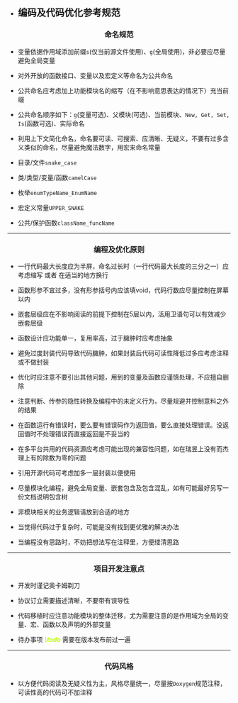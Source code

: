 
* ## 编码及代码优化参考规范

### <center>命名规范</center>

* 变量依据作用域添加前缀`s`(仅当前源文件使用)、`g`(全局使用)，非必要应尽量避免全局变量

* 对外开放的函数接口、变量以及宏定义等命名为公共命名

* 公共命名应考虑加上功能模块名的缩写（在不影响意思表达的情况下）充当前缀

* 公共命名顺序如下：`g`(变量可选)、父模块(可选)、当前模块、`New, Get, Set, Is`(函数可选)、实际命名

* 利用上下文简化命名，命名要可读、可搜索、应清晰、无疑义，不要有过多含义类似的命名，尽量避免魔法数字，用宏来命名常量

* 目录/文件`snake_case`

* 类/类型/变量/函数`camelCase`

* 枚举`enumTypeName_EnumName`

* 宏定义常量`UPPER_SNAKE`

* 公共/保护函数`className_funcName`

***

### <center>编程及优化原则</center>

* 一行代码最大长度应为半屏，命名过长时（一行代码最大长度的三分之一）应考虑缩写 或者 在适当的地方换行

* 函数形参不宜过多，没有形参括号内应该填void，代码行数应尽量控制在屏幕以内

* 嵌套层级应在不影响阅读的前提下控制在5层以内，活用卫语句可以有效减少嵌套层级

* 函数设计应功能单一，复用率高，过于臃肿时应考虑抽象

* 避免过度封装代码导致代码臃肿，如果封装后代码可读性降低过多应考虑注释或不做封装

* 优化时应注意不要引出其他问题，用到的变量及函数应谨慎处理，不应擅自删除

* 注意判断、传参的隐性转换及编程中的未定义行为，尽量规避并控制意料之外的结果

* 在函数运行有错误时，要么要有错误码作为返回值，要么直接处理错误。没返回值时不处理错误而直接返回是不妥当的

* 在多平台共用的代码资源应考虑可能出现的兼容性问题，如在瑞昱上没有而杰理上有的除数为零的问题

* 引用开源代码可考虑加多一层封装以便使用

* 尽量模块化编程，避免全局变量、嵌套包含及包含混乱，如有可能最好另写一份文档说明包含树

* 非模块相关的业务逻辑请放到合适的地方

* 当觉得代码过于复杂时，可能是没有找到更优雅的解决办法

* 当编程没有思路时，不妨把想法写在注释里，方便缕清思路

***

### <center>项目开发注意点</center>

* 开发时谨记奥卡姆剃刀

* 协议订立需要描述清晰，不要带有误导性

* 代码移植时应注意功能模块的整体迁移，尤为需要注意的是作用域为全局的变量、宏、函数以及声明的外部变量

* 待办事项 <font color=bbff00>_**\todo**_</font> 需要在版本发布前过一遍

***

### <center>代码风格</center>

* 以方便代码阅读及无疑义性为主，风格尽量统一，尽量按`Doxygen`规范注释，可读性高的代码可不加注释
